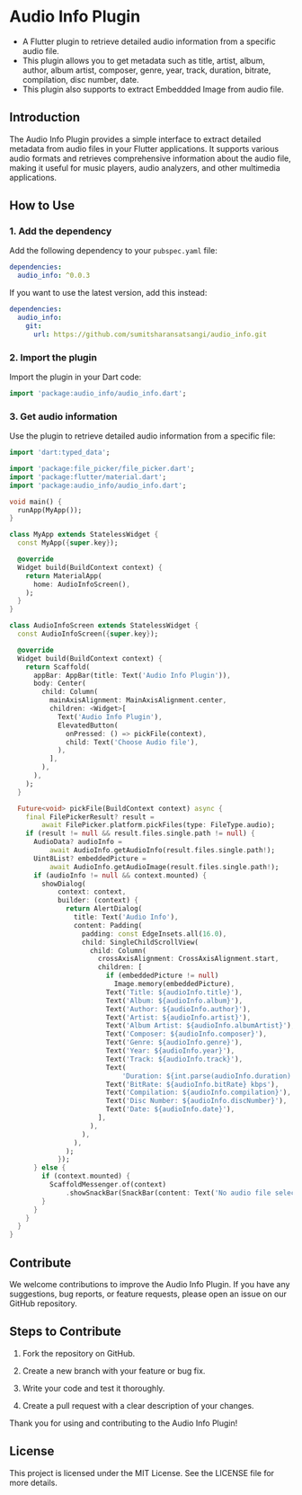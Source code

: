 # Audio Info Plugin

* A Flutter plugin to retrieve detailed audio information from a specific audio file.
* This plugin allows you to get metadata such as title, artist, album, author, album artist, composer, genre, year, track, duration, bitrate, compilation, disc number, date.
* This plugin also supports to extract Embeddded Image from audio file.

## Introduction

The Audio Info Plugin provides a simple interface to extract detailed metadata from audio files in your Flutter applications. It supports various audio formats and retrieves comprehensive information about the audio file, making it useful for music players, audio analyzers, and other multimedia applications.

## How to Use

### 1. Add the dependency

Add the following dependency to your `pubspec.yaml` file:

```yaml
dependencies:
  audio_info: ^0.0.3
```

If you want to use the latest version, add this instead:

```yaml
dependencies:
  audio_info:
    git:
      url: https://github.com/sumitsharansatsangi/audio_info.git
```
### 2. Import the plugin

Import the plugin in your Dart code:

```dart
import 'package:audio_info/audio_info.dart';
```
### 3. Get audio information

Use the plugin to retrieve detailed audio information from a specific file:

```dart
import 'dart:typed_data';

import 'package:file_picker/file_picker.dart';
import 'package:flutter/material.dart';
import 'package:audio_info/audio_info.dart';

void main() {
  runApp(MyApp());
}

class MyApp extends StatelessWidget {
  const MyApp({super.key});

  @override
  Widget build(BuildContext context) {
    return MaterialApp(
      home: AudioInfoScreen(),
    );
  }
}

class AudioInfoScreen extends StatelessWidget {
  const AudioInfoScreen({super.key});

  @override
  Widget build(BuildContext context) {
    return Scaffold(
      appBar: AppBar(title: Text('Audio Info Plugin')),
      body: Center(
        child: Column(
          mainAxisAlignment: MainAxisAlignment.center,
          children: <Widget>[
            Text('Audio Info Plugin'),
            ElevatedButton(
              onPressed: () => pickFile(context),
              child: Text('Choose Audio file'),
            ),
          ],
        ),
      ),
    );
  }

  Future<void> pickFile(BuildContext context) async {
    final FilePickerResult? result =
        await FilePicker.platform.pickFiles(type: FileType.audio);
    if (result != null && result.files.single.path != null) {
      AudioData? audioInfo =
          await AudioInfo.getAudioInfo(result.files.single.path!);
      Uint8List? embeddedPicture =
          await AudioInfo.getAudioImage(result.files.single.path!);
      if (audioInfo != null && context.mounted) {
        showDialog(
            context: context,
            builder: (context) {
              return AlertDialog(
                title: Text('Audio Info'),
                content: Padding(
                  padding: const EdgeInsets.all(16.0),
                  child: SingleChildScrollView(
                    child: Column(
                      crossAxisAlignment: CrossAxisAlignment.start,
                      children: [
                        if (embeddedPicture != null)
                          Image.memory(embeddedPicture),
                        Text('Title: ${audioInfo.title}'),
                        Text('Album: ${audioInfo.album}'),
                        Text('Author: ${audioInfo.author}'),
                        Text('Artist: ${audioInfo.artist}'),
                        Text('Album Artist: ${audioInfo.albumArtist}'),
                        Text('Composer: ${audioInfo.composer}'),
                        Text('Genre: ${audioInfo.genre}'),
                        Text('Year: ${audioInfo.year}'),
                        Text('Track: ${audioInfo.track}'),
                        Text(
                            'Duration: ${int.parse(audioInfo.duration) / 1000}s'),
                        Text('BitRate: ${audioInfo.bitRate} kbps'),
                        Text('Compilation: ${audioInfo.compilation}'),
                        Text('Disc Number: ${audioInfo.discNumber}'),
                        Text('Date: ${audioInfo.date}'),
                      ],
                    ),
                  ),
                ),
              );
            });
      } else {
        if (context.mounted) {
          ScaffoldMessenger.of(context)
              .showSnackBar(SnackBar(content: Text('No audio file selected')));
        }
      }
    }
  }
}

```

## Contribute
We welcome contributions to improve the Audio Info Plugin. If you have any suggestions, bug reports, or feature requests, please open an issue on our GitHub repository.

## Steps to Contribute
1. Fork the repository on GitHub.

2. Create a new branch with your feature or bug fix.

3. Write your code and test it thoroughly.

4. Create a pull request with a clear description of your changes.

Thank you for using and contributing to the Audio Info Plugin!

## License
This project is licensed under the MIT License. See the LICENSE file for more details.